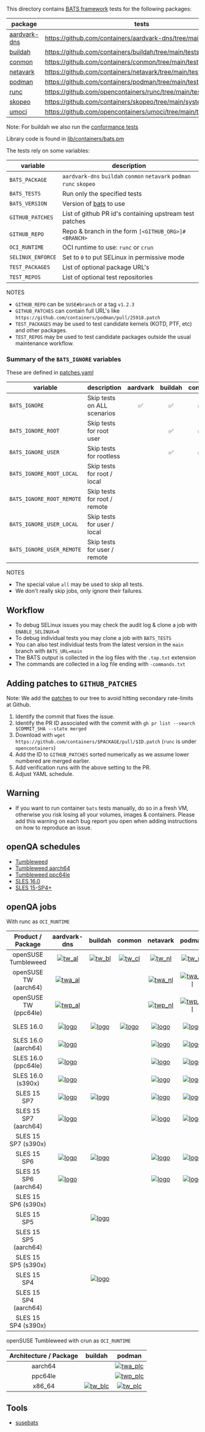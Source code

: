 
This directory contains [BATS framework](https://github.com/bats-core/bats-core) tests for the following packages:

| package | tests |
| --- | --- |
| [aardvark-dns](aardvark.pm) | https://github.com/containers/aardvark-dns/tree/main/test |
| [buildah](buildah.pm) | https://github.com/containers/buildah/tree/main/tests |
| [conmon](conmon.pm) | https://github.com/containers/conmon/tree/main/test |
| [netavark](netavark.pm) | https://github.com/containers/netavark/tree/main/test |
| [podman](podman.pm) | https://github.com/containers/podman/tree/main/test/system |
| [runc](runc.pm) | https://github.com/opencontainers/runc/tree/main/tests/integration |
| [skopeo](skopeo.pm) | https://github.com/containers/skopeo/tree/main/systemtest |
| [umoci](umoci.pm) | https://github.com/opencontainers/umoci/tree/main/test |

Note: For buildah we also run the [conformance tests](https://github.com/containers/buildah/blob/main/tests/conformance/README.md)

Library code is found in [lib/containers/bats.pm](../../../lib/containers/bats.pm)

The tests rely on some variables:

| variable | description |
| --- | --- |
| `BATS_PACKAGE` | `aardvark-dns` `buildah` `conmon` `netavark` `podman` `runc` `skopeo` |
| `BATS_TESTS` | Run only the specified tests |
| `BATS_VERSION` | Version of [bats](https://github.com/bats-core/bats-core) to use |
| `GITHUB_PATCHES` | List of github PR id's containing upstream test patches |
| `GITHUB_REPO` | Repo & branch in the form `[<GITHUB_ORG>]#<BRANCH>` |
| `OCI_RUNTIME` | OCI runtime to use: `runc` or `crun` |
| `SELINUX_ENFORCE` | Set to `0` to put SELinux in permissive mode |
| `TEST_PACKAGES` | List of optional package URL's |
| `TEST_REPOS` | List of optional test repositories |

NOTES
- `GITHUB_REPO` can be `SUSE#branch` or a tag `v1.2.3`
- `GITHUB_PATCHES` can contain full URL's like `https://github.com/containers/podman/pull/25918.patch`
- `TEST_PACKAGES` may be used to test candidate kernels (KOTD, PTF, etc) and other packages.
- `TEST_REPOS` may be used to test candidate packages outside the usual maintenance workflow.

### Summary of the `BATS_IGNORE` variables

These are defined in [patches.yaml](../../../data/containers/patches.yaml)

| variable | description | aardvark | buildah | conmon | netavark | podman | runc | skopeo | umoci |
|---|---|:---:|:---:|:---:|:---:|:---:|:---:|:---:|:---:|
| `BATS_IGNORE` | Skip tests on ALL scenarios              |✅|✅|✅|✅|✅|✅|✅|✅|
| `BATS_IGNORE_ROOT` | Skip tests for root user            |  |✅|✅|  |✅|✅|✅|✅|
| `BATS_IGNORE_USER` | Skip tests for rootless             |  |✅|✅|  |✅|✅|✅|✅|
| `BATS_IGNORE_ROOT_LOCAL` | Skip tests for root / local   |  |  |  |  |✅|  |  |  |
| `BATS_IGNORE_ROOT_REMOTE` | Skip tests for root / remote |  |  |  |  |✅|  |  |  |
| `BATS_IGNORE_USER_LOCAL` | Skip tests for user / local   |  |  |  |  |✅|  |  |  |
| `BATS_IGNORE_USER_REMOTE` | Skip tests for user / remote |  |  |  |  |✅|  |  |  |

NOTES
 - The special value `all` may be used to skip all tests.
 - We don't really skip jobs, only ignore their failures.

## Workflow

- To debug SELinux issues you may check the audit log & clone a job with `ENABLE_SELINUX=0`
- To debug individual tests you may clone a job with `BATS_TESTS`
- You can also test individual tests from the latest version in the `main` branch with `BATS_URL=main`
- The BATS output is collected in the log files with the `.tap.txt` extension
- The commands are collected in a log file ending with `-commands.txt`

## Adding patches to `GITHUB_PATCHES`

Note: We add the [patches](../../../data/containers/patches) to our tree to avoid hitting secondary rate-limits at Github.

1. Identify the commit that fixes the issue.
1. Identify the PR ID associated with the commit with `gh pr list --search $COMMIT_SHA --state merged`
1. Download with `wget https://github.com/containers/$PACKAGE/pull/$ID.patch` (`runc` is under `opencontainers`)
1. Add the ID to `GITHUB_PATCHES` sorted numerically as we assume lower numbered are merged earlier.
1. Add verification runs with the above setting to the PR.
1. Adjust YAML schedule.

## Warning

- If you want to run container `bats` tests manually, do so in a fresh VM, otherwise you risk losing all your volumes, images & containers.
Please add this warning on each bug report you open when adding instructions on how to reproduce an issue.

## openQA schedules

- [Tumbleweed](https://github.com/os-autoinst/opensuse-jobgroups/blob/master/job_groups/opensuse_tumbleweed.yaml)
- [Tumbleweed aarch64](https://github.com/os-autoinst/opensuse-jobgroups/blob/master/job_groups/opensuse_tumbleweed_aarch64.yaml)
- [Tumbleweed ppc64le](https://github.com/os-autoinst/opensuse-jobgroups/blob/master/job_groups/opensuse_tumbleweed_powerpc.yaml)
- [SLES 16.0](https://gitlab.suse.de/qac/qac-openqa-yaml/-/blob/master/containers/latest_host_sle16.yaml)
- [SLES 15-SP4+](https://gitlab.suse.de/qac/qac-openqa-yaml/-/blob/master/containers/updates.yaml)

## openQA jobs

With runc as `OCI_RUNTIME`

| Product / Package     | aardvark-dns       | buildah          | conmon             | netavark           | podman             | runc               | skopeo |
|:---:|:---:|:---:|:---:|:---:|:---:|:---:|:---:|
| openSUSE Tumbleweed   | [![tw_al]][tw_a]   | [![tw_bl]][tw_b] | [![tw_cl]][tw_c]   | [![tw_nl]][tw_n]   | [![tw_pl]][tw_p]   | [![tw_rl]][tw_r]   | [![tw_sl]][tw_s]   |
| openSUSE TW (aarch64) | [![twa_al]][twa_a] |                  |                    | [![twa_nl]][twa_n] | [![twa_pl]][twa_p] | [![twa_rl]][twa_r] | [![twa_sl]][twa_s] |
| openSUSE TW (ppc64le) | [![twp_al]][twp_a] |                  |                    | [![twp_nl]][twp_n] | [![twp_pl]][twp_p] | [![twp_rl]][twp_r] | [![twp_sl]][twp_s] |
| SLES 16.0             | [![logo]][s16_a]   | [![logo]][s16_b] | [![logo]][s16_c]   | [![logo]][s16_n]   | [![logo]][s16_p]   | [![logo]][s16_r]   | [![logo]][s16_s]   |
| SLES 16.0 (aarch64)   | [![logo]][s16a_a]  |                  |                    | [![logo]][s16a_n]  | [![logo]][s16a_p]  | [![logo]][s16a_r]  | [![logo]][s16a_s]  |
| SLES 16.0 (ppc64le)   | [![logo]][s16p_a]  |                  |                    | [![logo]][s16p_n]  | [![logo]][s16p_p]  | [![logo]][s16p_r]  | [![logo]][s16p_s]  |
| SLES 16.0 (s390x)     | [![logo]][s16s_a]  |                  |                    | [![logo]][s16s_n]  | [![logo]][s16s_p]  | [![logo]][s16s_r]  | [![logo]][s16s_s]  |
| SLES 15 SP7           | [![logo]][sp7_a]   | [![logo]][sp7_b] |                    | [![logo]][sp7_n]   | [![logo]][sp7_p]   | [![logo]][sp7_r]   | [![logo]][sp7_s]   |
| SLES 15 SP7 (aarch64) | [![logo]][sp7a_a]  |                  |                    | [![logo]][sp7a_n]  | [![logo]][sp7a_p]  | [![logo]][sp7a_r]  | [![logo]][sp7a_s]  |
| SLES 15 SP7 (s390x)   |                    |                  |                    |                    |                    | [![logo]][sp7s_r]  | [![logo]][sp7s_s]  |
| SLES 15 SP6           | [![logo]][sp6_a]   | [![logo]][sp6_b] |                    | [![logo]][sp6_n]   | [![logo]][sp6_p]   | [![logo]][sp6_r]   | [![logo]][sp6_s]   |
| SLES 15 SP6 (aarch64) | [![logo]][sp6a_a]  |                  |                    | [![logo]][sp6a_n]  | [![logo]][sp6a_p]  | [![logo]][sp6a_r]  | [![logo]][sp6a_s]  |
| SLES 15 SP6 (s390x)   |                    |                  |                    |                    |                    | [![logo]][sp6s_r]  | [![logo]][sp6s_s]  |
| SLES 15 SP5           |                    | [![logo]][sp5_b] |                    |                    |                    | [![logo]][sp5_r]   | [![logo]][sp5_s]   |
| SLES 15 SP5 (aarch64) |                    |                  |                    |                    |                    | [![logo]][sp5a_r]  | [![logo]][sp5a_s]  |
| SLES 15 SP5 (s390x)   |                    |                  |                    |                    |                    | [![logo]][sp5s_r]  | [![logo]][sp5s_s]  |
| SLES 15 SP4           |                    | [![logo]][sp4_b] |                    |                    |                    | [![logo]][sp4_r]   | [![logo]][sp4_s]   |
| SLES 15 SP4 (aarch64) |                    |                  |                    |                    |                    | [![logo]][sp4a_r]  | [![logo]][sp4a_s]  |
| SLES 15 SP4 (s390x)   |                    |                  |                    |                    |                    | [![logo]][sp4s_r]  | [![logo]][sp4s_s]  |

openSUSE Tumbleweed with crun as `OCI_RUNTIME`

| Architecture / Package | buildah | podman |
|:---:|:---:|:---:|
| aarch64 |                    | [![twa_plc]][twa_pc] |
| ppc64le |                    | [![twp_plc]][twp_pc] |
| x86_64  | [![tw_blc]][tw_bc] | [![tw_plc]][tw_pc]   |

[logo]: logo.svg

[tw_blc]: https://openqa.opensuse.org/tests/latest/badge?distri=opensuse&flavor=DVD&version=Tumbleweed&arch=x86_64&test=container_host_buildah_testsuite_crun
[tw_bc]: https://openqa.opensuse.org/tests/latest?distri=opensuse&flavor=DVD&version=Tumbleweed&arch=x86_64&test=container_host_buildah_testsuite_crun
[tw_plc]: https://openqa.opensuse.org/tests/latest/badge?distri=opensuse&flavor=DVD&version=Tumbleweed&arch=x86_64&test=container_host_podman_testsuite_crun
[tw_pc]: https://openqa.opensuse.org/tests/latest?distri=opensuse&flavor=DVD&version=Tumbleweed&arch=x86_64&test=container_host_podman_testsuite_crun
[twa_plc]: https://openqa.opensuse.org/tests/latest/badge?distri=opensuse&flavor=DVD&version=Tumbleweed&arch=aarch64&test=container_host_podman_testsuite_crun
[twa_pc]: https://openqa.opensuse.org/tests/latest?distri=opensuse&flavor=DVD&version=Tumbleweed&arch=aarch64&test=container_host_podman_testsuite_crun
[twp_plc]: https://openqa.opensuse.org/tests/latest/badge?distri=opensuse&flavor=DVD&version=Tumbleweed&arch=ppc64le&test=container_host_podman_testsuite_crun
[twp_pc]: https://openqa.opensuse.org/tests/latest?distri=opensuse&flavor=DVD&version=Tumbleweed&arch=ppc64le&test=container_host_podman_testsuite_crun

[tw_al]: https://openqa.opensuse.org/tests/latest/badge?distri=opensuse&flavor=DVD&version=Tumbleweed&arch=x86_64&test=container_host_aardvark_testsuite
[tw_a]: https://openqa.opensuse.org/tests/latest?distri=opensuse&flavor=DVD&version=Tumbleweed&arch=x86_64&test=container_host_aardvark_testsuite
[tw_bl]: https://openqa.opensuse.org/tests/latest/badge?distri=opensuse&flavor=DVD&version=Tumbleweed&arch=x86_64&test=container_host_buildah_testsuite
[tw_b]: https://openqa.opensuse.org/tests/latest?distri=opensuse&flavor=DVD&version=Tumbleweed&arch=x86_64&test=container_host_buildah_testsuite
[tw_cl]: https://openqa.opensuse.org/tests/latest/badge?distri=opensuse&flavor=DVD&version=Tumbleweed&arch=x86_64&test=container_host_conmon_testsuite
[tw_c]: https://openqa.opensuse.org/tests/latest?distri=opensuse&flavor=DVD&version=Tumbleweed&arch=x86_64&test=container_host_conmon_testsuite
[tw_nl]: https://openqa.opensuse.org/tests/latest/badge?distri=opensuse&flavor=DVD&version=Tumbleweed&arch=x86_64&test=container_host_netavark_testsuite
[tw_n]: https://openqa.opensuse.org/tests/latest?distri=opensuse&flavor=DVD&version=Tumbleweed&arch=x86_64&test=container_host_netavark_testsuite
[tw_pl]: https://openqa.opensuse.org/tests/latest/badge?distri=opensuse&flavor=DVD&version=Tumbleweed&arch=x86_64&test=container_host_podman_testsuite
[tw_p]: https://openqa.opensuse.org/tests/latest?distri=opensuse&flavor=DVD&version=Tumbleweed&arch=x86_64&test=container_host_podman_testsuite
[tw_rl]: https://openqa.opensuse.org/tests/latest/badge?distri=opensuse&flavor=DVD&version=Tumbleweed&arch=x86_64&test=container_host_runc_testsuite
[tw_r]: https://openqa.opensuse.org/tests/latest?distri=opensuse&flavor=DVD&version=Tumbleweed&arch=x86_64&test=container_host_runc_testsuite
[tw_sl]: https://openqa.opensuse.org/tests/latest/badge?distri=opensuse&flavor=DVD&version=Tumbleweed&arch=x86_64&test=container_host_skopeo_testsuite
[tw_s]: https://openqa.opensuse.org/tests/latest?distri=opensuse&flavor=DVD&version=Tumbleweed&arch=x86_64&test=container_host_skopeo_testsuite

[twa_al]: https://openqa.opensuse.org/tests/latest/badge?distri=opensuse&flavor=DVD&version=Tumbleweed&arch=aarch64&test=container_host_aardvark_testsuite
[twa_a]: https://openqa.opensuse.org/tests/latest?distri=opensuse&flavor=DVD&version=Tumbleweed&arch=aarch64&test=container_host_aardvark_testsuite
[twa_nl]: https://openqa.opensuse.org/tests/latest/badge?distri=opensuse&flavor=DVD&version=Tumbleweed&arch=aarch64&test=container_host_netavark_testsuite
[twa_n]: https://openqa.opensuse.org/tests/latest?distri=opensuse&flavor=DVD&version=Tumbleweed&arch=aarch64&test=container_host_netavark_testsuite
[twa_pl]: https://openqa.opensuse.org/tests/latest/badge?distri=opensuse&flavor=DVD&version=Tumbleweed&arch=aarch64&test=container_host_podman_testsuite
[twa_p]: https://openqa.opensuse.org/tests/latest?distri=opensuse&flavor=DVD&version=Tumbleweed&arch=aarch64&test=container_host_podman_testsuite
[twa_rl]: https://openqa.opensuse.org/tests/latest/badge?distri=opensuse&flavor=DVD&version=Tumbleweed&arch=aarch64&test=container_host_runc_testsuite
[twa_r]: https://openqa.opensuse.org/tests/latest?distri=opensuse&flavor=DVD&version=Tumbleweed&arch=aarch64&test=container_host_runc_testsuite
[twa_sl]: https://openqa.opensuse.org/tests/latest/badge?distri=opensuse&flavor=DVD&version=Tumbleweed&arch=aarch64&test=container_host_skopeo_testsuite
[twa_s]: https://openqa.opensuse.org/tests/latest?distri=opensuse&flavor=DVD&version=Tumbleweed&arch=aarch64&test=container_host_skopeo_testsuite

[twp_al]: https://openqa.opensuse.org/tests/latest/badge?distri=opensuse&flavor=DVD&version=Tumbleweed&arch=ppc64le&test=container_host_aardvark_testsuite
[twp_a]: https://openqa.opensuse.org/tests/latest?distri=opensuse&flavor=DVD&version=Tumbleweed&arch=ppc64le&test=container_host_aardvark_testsuite
[twp_nl]: https://openqa.opensuse.org/tests/latest/badge?distri=opensuse&flavor=DVD&version=Tumbleweed&arch=ppc64le&test=container_host_netavark_testsuite
[twp_n]: https://openqa.opensuse.org/tests/latest?distri=opensuse&flavor=DVD&version=Tumbleweed&arch=ppc64le&test=container_host_netavark_testsuite
[twp_pl]: https://openqa.opensuse.org/tests/latest/badge?distri=opensuse&flavor=DVD&version=Tumbleweed&arch=ppc64le&test=container_host_podman_testsuite
[twp_p]: https://openqa.opensuse.org/tests/latest?distri=opensuse&flavor=DVD&version=Tumbleweed&arch=ppc64le&test=container_host_podman_testsuite
[twp_rl]: https://openqa.opensuse.org/tests/latest/badge?distri=opensuse&flavor=DVD&version=Tumbleweed&arch=ppc64le&test=container_host_runc_testsuite
[twp_r]: https://openqa.opensuse.org/tests/latest?distri=opensuse&flavor=DVD&version=Tumbleweed&arch=ppc64le&test=container_host_runc_testsuite
[twp_sl]: https://openqa.opensuse.org/tests/latest/badge?distri=opensuse&flavor=DVD&version=Tumbleweed&arch=ppc64le&test=container_host_skopeo_testsuite
[twp_s]: https://openqa.opensuse.org/tests/latest?distri=opensuse&flavor=DVD&version=Tumbleweed&arch=ppc64le&test=container_host_skopeo_testsuite

[s16_a]: https://openqa.suse.de/tests/latest?distri=sle&flavor=Online&version=16.0&arch=x86_64&test=aardvark_testsuite
[s16_b]: https://openqa.suse.de/tests/latest?distri=sle&flavor=Online&version=16.0&arch=x86_64&test=buildah_testsuite
[s16_c]: https://openqa.suse.de/tests/latest?distri=sle&flavor=Online&version=16.0&arch=x86_64&test=conmon_testsuite
[s16_n]: https://openqa.suse.de/tests/latest?distri=sle&flavor=Online&version=16.0&arch=x86_64&test=netavark_testsuite
[s16_p]: https://openqa.suse.de/tests/latest?distri=sle&flavor=Online&version=16.0&arch=x86_64&test=podman_testsuite
[s16_r]: https://openqa.suse.de/tests/latest?distri=sle&flavor=Online&version=16.0&arch=x86_64&test=runc_testsuite
[s16_s]: https://openqa.suse.de/tests/latest?distri=sle&flavor=Online&version=16.0&arch=x86_64&test=skopeo_testsuite

[s16a_a]: https://openqa.suse.de/tests/latest?distri=sle&flavor=Online&version=16.0&arch=aarch64&test=aardvark_testsuite
[s16a_n]: https://openqa.suse.de/tests/latest?distri=sle&flavor=Online&version=16.0&arch=aarch64&test=netavark_testsuite
[s16a_p]: https://openqa.suse.de/tests/latest?distri=sle&flavor=Online&version=16.0&arch=aarch64&test=podman_testsuite
[s16a_r]: https://openqa.suse.de/tests/latest?distri=sle&flavor=Online&version=16.0&arch=aarch64&test=runc_testsuite
[s16a_s]: https://openqa.suse.de/tests/latest?distri=sle&flavor=Online&version=16.0&arch=aarch64&test=skopeo_testsuite

[s16p_a]: https://openqa.suse.de/tests/latest?distri=sle&flavor=Online&version=16.0&arch=ppc64le&test=aardvark_testsuite
[s16p_n]: https://openqa.suse.de/tests/latest?distri=sle&flavor=Online&version=16.0&arch=ppc64le&test=netavark_testsuite
[s16p_p]: https://openqa.suse.de/tests/latest?distri=sle&flavor=Online&version=16.0&arch=ppc64le&test=podman_testsuite
[s16p_r]: https://openqa.suse.de/tests/latest?distri=sle&flavor=Online&version=16.0&arch=ppc64le&test=runc_testsuite
[s16p_s]: https://openqa.suse.de/tests/latest?distri=sle&flavor=Online&version=16.0&arch=ppc64le&test=skopeo_testsuite

[s16s_a]: https://openqa.suse.de/tests/latest?distri=sle&flavor=Online&version=16.0&arch=s390x&test=aardvark_testsuite
[s16s_n]: https://openqa.suse.de/tests/latest?distri=sle&flavor=Online&version=16.0&arch=s390x&test=netavark_testsuite
[s16s_p]: https://openqa.suse.de/tests/latest?distri=sle&flavor=Online&version=16.0&arch=s390x&test=podman_testsuite
[s16s_r]: https://openqa.suse.de/tests/latest?distri=sle&flavor=Online&version=16.0&arch=s390x&test=runc_testsuite
[s16s_s]: https://openqa.suse.de/tests/latest?distri=sle&flavor=Online&version=16.0&arch=s390x&test=skopeo_testsuite

[sp7_a]: https://openqa.suse.de/tests/latest?distri=sle&flavor=Server-DVD-Updates&version=15-SP7&arch=x86_64&test=aardvark_testsuite
[sp7_b]: https://openqa.suse.de/tests/latest?distri=sle&flavor=Server-DVD-Updates&version=15-SP7&arch=x86_64&test=buildah_testsuite
[sp7_n]: https://openqa.suse.de/tests/latest?distri=sle&flavor=Server-DVD-Updates&version=15-SP7&arch=x86_64&test=netavark_testsuite
[sp7_p]: https://openqa.suse.de/tests/latest?distri=sle&flavor=Server-DVD-Updates&version=15-SP7&arch=x86_64&test=podman_testsuite
[sp7_r]: https://openqa.suse.de/tests/latest?distri=sle&flavor=Server-DVD-Updates&version=15-SP7&arch=x86_64&test=runc_testsuite
[sp7_s]: https://openqa.suse.de/tests/latest?distri=sle&flavor=Server-DVD-Updates&version=15-SP7&arch=x86_64&test=skopeo_testsuite

[sp7a_a]: https://openqa.suse.de/tests/latest?distri=sle&flavor=Server-DVD-Updates&version=15-SP7&arch=aarch64&test=aardvark_testsuite
[sp7a_n]: https://openqa.suse.de/tests/latest?distri=sle&flavor=Server-DVD-Updates&version=15-SP7&arch=aarch64&test=netavark_testsuite
[sp7a_p]: https://openqa.suse.de/tests/latest?distri=sle&flavor=Server-DVD-Updates&version=15-SP7&arch=aarch64&test=podman_testsuite
[sp7a_r]: https://openqa.suse.de/tests/latest?distri=sle&flavor=Server-DVD-Updates&version=15-SP7&arch=aarch64&test=runc_testsuite
[sp7a_s]: https://openqa.suse.de/tests/latest?distri=sle&flavor=Server-DVD-Updates&version=15-SP7&arch=aarch64&test=skopeo_testsuite

[sp7s_r]: https://openqa.suse.de/tests/latest?distri=sle&flavor=Server-DVD-Updates&version=15-SP7&arch=s390x&test=runc_testsuite
[sp7s_s]: https://openqa.suse.de/tests/latest?distri=sle&flavor=Server-DVD-Updates&version=15-SP7&arch=s390x&test=skopeo_testsuite

[sp6_a]: https://openqa.suse.de/tests/latest?distri=sle&flavor=Server-DVD-Updates&version=15-SP6&arch=x86_64&test=aardvark_testsuite
[sp6_b]: https://openqa.suse.de/tests/latest?distri=sle&flavor=Server-DVD-Updates&version=15-SP6&arch=x86_64&test=buildah_testsuite
[sp6_n]: https://openqa.suse.de/tests/latest?distri=sle&flavor=Server-DVD-Updates&version=15-SP6&arch=x86_64&test=netavark_testsuite
[sp6_p]: https://openqa.suse.de/tests/latest?distri=sle&flavor=Server-DVD-Updates&version=15-SP6&arch=x86_64&test=podman_testsuite
[sp6_r]: https://openqa.suse.de/tests/latest?distri=sle&flavor=Server-DVD-Updates&version=15-SP6&arch=x86_64&test=runc_testsuite
[sp6_s]: https://openqa.suse.de/tests/latest?distri=sle&flavor=Server-DVD-Updates&version=15-SP6&arch=x86_64&test=skopeo_testsuite

[sp6a_a]: https://openqa.suse.de/tests/latest?distri=sle&flavor=Server-DVD-Updates&version=15-SP6&arch=aarch64&test=aardvark_testsuite
[sp6a_n]: https://openqa.suse.de/tests/latest?distri=sle&flavor=Server-DVD-Updates&version=15-SP6&arch=aarch64&test=netavark_testsuite
[sp6a_p]: https://openqa.suse.de/tests/latest?distri=sle&flavor=Server-DVD-Updates&version=15-SP6&arch=aarch64&test=podman_testsuite
[sp6a_r]: https://openqa.suse.de/tests/latest?distri=sle&flavor=Server-DVD-Updates&version=15-SP6&arch=aarch64&test=runc_testsuite
[sp6a_s]: https://openqa.suse.de/tests/latest?distri=sle&flavor=Server-DVD-Updates&version=15-SP6&arch=aarch64&test=skopeo_testsuite

[sp6s_r]: https://openqa.suse.de/tests/latest?distri=sle&flavor=Server-DVD-Updates&version=15-SP6&arch=s390x&test=runc_testsuite
[sp6s_s]: https://openqa.suse.de/tests/latest?distri=sle&flavor=Server-DVD-Updates&version=15-SP6&arch=s390x&test=skopeo_testsuite

[sp5_b]: https://openqa.suse.de/tests/latest?distri=sle&flavor=Server-DVD-Updates&version=15-SP5&arch=x86_64&test=buildah_testsuite
[sp5_r]: https://openqa.suse.de/tests/latest?distri=sle&flavor=Server-DVD-Updates&version=15-SP5&arch=x86_64&test=runc_testsuite
[sp5_s]: https://openqa.suse.de/tests/latest?distri=sle&flavor=Server-DVD-Updates&version=15-SP5&arch=x86_64&test=skopeo_testsuite

[sp5a_r]: https://openqa.suse.de/tests/latest?distri=sle&flavor=Server-DVD-Updates&version=15-SP5&arch=aarch64&test=runc_testsuite
[sp5a_s]: https://openqa.suse.de/tests/latest?distri=sle&flavor=Server-DVD-Updates&version=15-SP5&arch=aarch64&test=skopeo_testsuite

[sp5s_r]: https://openqa.suse.de/tests/latest?distri=sle&flavor=Server-DVD-Updates&version=15-SP5&arch=s390x&test=runc_testsuite
[sp5s_s]: https://openqa.suse.de/tests/latest?distri=sle&flavor=Server-DVD-Updates&version=15-SP5&arch=s390x&test=skopeo_testsuite

[sp4_b]: https://openqa.suse.de/tests/latest?distri=sle&flavor=Server-DVD-Updates&version=15-SP4&arch=x86_64&test=buildah_testsuite
[sp4_r]: https://openqa.suse.de/tests/latest?distri=sle&flavor=Server-DVD-Updates&version=15-SP4&arch=x86_64&test=runc_testsuite
[sp4_s]: https://openqa.suse.de/tests/latest?distri=sle&flavor=Server-DVD-Updates&version=15-SP4&arch=x86_64&test=skopeo_testsuite

[sp4a_r]: https://openqa.suse.de/tests/latest?distri=sle&flavor=Server-DVD-Updates&version=15-SP4&arch=aarch64&test=runc_testsuite
[sp4a_s]: https://openqa.suse.de/tests/latest?distri=sle&flavor=Server-DVD-Updates&version=15-SP4&arch=aarch64&test=skopeo_testsuite

[sp4s_r]: https://openqa.suse.de/tests/latest?distri=sle&flavor=Server-DVD-Updates&version=15-SP4&arch=ppc44le&test=runc_testsuite
[sp4s_s]: https://openqa.suse.de/tests/latest?distri=sle&flavor=Server-DVD-Updates&version=15-SP4&arch=ppc44le&test=skopeo_testsuite

## Tools

- [susebats](https://github.com/ricardobranco777/susebats)
